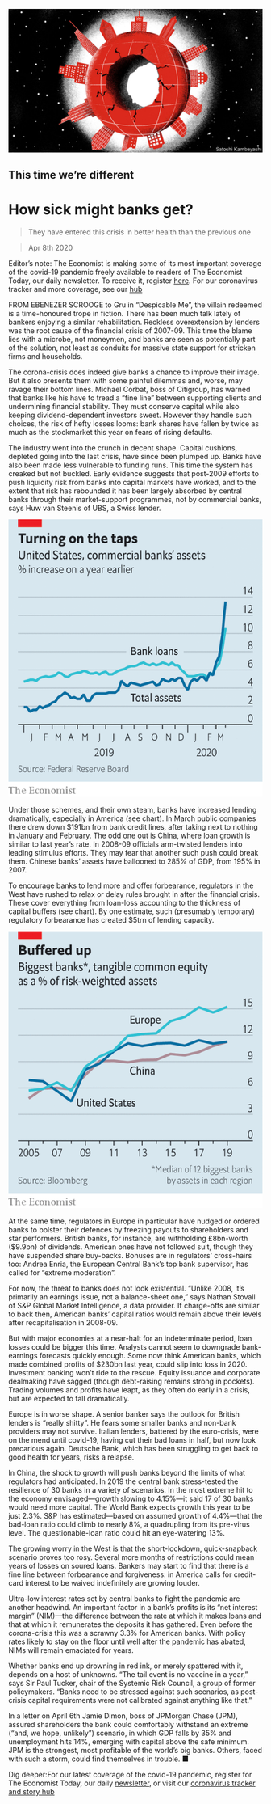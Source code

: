 ![](./images/20200411_FND001_0.jpg)

## This time we’re different

# How sick might banks get?

> They have entered this crisis in better health than the previous one

> Apr 8th 2020

Editor’s note: The Economist is making some of its most important coverage of the covid-19 pandemic freely available to readers of The Economist Today, our daily newsletter. To receive it, register [here](https://www.economist.com//newslettersignup). For our coronavirus tracker and more coverage, see our [hub](https://www.economist.com//coronavirus)

FROM EBENEZER SCROOGE to Gru in “Despicable Me”, the villain redeemed is a time-honoured trope in fiction. There has been much talk lately of bankers enjoying a similar rehabilitation. Reckless overextension by lenders was the root cause of the financial crisis of 2007-09. This time the blame lies with a microbe, not moneymen, and banks are seen as potentially part of the solution, not least as conduits for massive state support for stricken firms and households.

The corona-crisis does indeed give banks a chance to improve their image. But it also presents them with some painful dilemmas and, worse, may ravage their bottom lines. Michael Corbat, boss of Citigroup, has warned that banks like his have to tread a “fine line” between supporting clients and undermining financial stability. They must conserve capital while also keeping dividend-dependent investors sweet. However they handle such choices, the risk of hefty losses looms: bank shares have fallen by twice as much as the stockmarket this year on fears of rising defaults.

The industry went into the crunch in decent shape. Capital cushions, depleted going into the last crisis, have since been plumped up. Banks have also been made less vulnerable to funding runs. This time the system has creaked but not buckled. Early evidence suggests that post-2009 efforts to push liquidity risk from banks into capital markets have worked, and to the extent that risk has rebounded it has been largely absorbed by central banks through their market-support programmes, not by commercial banks, says Huw van Steenis of UBS, a Swiss lender.

![](./images/20200411_FNC147.png)

Under those schemes, and their own steam, banks have increased lending dramatically, especially in America (see chart). In March public companies there drew down $191bn from bank credit lines, after taking next to nothing in January and February. The odd one out is China, where loan growth is similar to last year’s rate. In 2008-09 officials arm-twisted lenders into leading stimulus efforts. They may fear that another such push could break them. Chinese banks’ assets have ballooned to 285% of GDP, from 195% in 2007.

To encourage banks to lend more and offer forbearance, regulators in the West have rushed to relax or delay rules brought in after the financial crisis. These cover everything from loan-loss accounting to the thickness of capital buffers (see chart). By one estimate, such (presumably temporary) regulatory forbearance has created $5trn of lending capacity.

![](./images/20200411_FNC146.png)

At the same time, regulators in Europe in particular have nudged or ordered banks to bolster their defences by freezing payouts to shareholders and star performers. British banks, for instance, are withholding £8bn-worth ($9.9bn) of dividends. American ones have not followed suit, though they have suspended share buy-backs. Bonuses are in regulators’ cross-hairs too: Andrea Enria, the European Central Bank’s top bank supervisor, has called for “extreme moderation”.

For now, the threat to banks does not look existential. “Unlike 2008, it’s primarily an earnings issue, not a balance-sheet one,” says Nathan Stovall of S&P Global Market Intelligence, a data provider. If charge-offs are similar to back then, American banks’ capital ratios would remain above their levels after recapitalisation in 2008-09.

But with major economies at a near-halt for an indeterminate period, loan losses could be bigger this time. Analysts cannot seem to downgrade bank-earnings forecasts quickly enough. Some now think American banks, which made combined profits of $230bn last year, could slip into loss in 2020. Investment banking won’t ride to the rescue. Equity issuance and corporate dealmaking have sagged (though debt-raising remains strong in pockets). Trading volumes and profits have leapt, as they often do early in a crisis, but are expected to fall dramatically.

Europe is in worse shape. A senior banker says the outlook for British lenders is “really shitty”. He fears some smaller banks and non-bank providers may not survive. Italian lenders, battered by the euro-crisis, were on the mend until covid-19, having cut their bad loans in half, but now look precarious again. Deutsche Bank, which has been struggling to get back to good health for years, risks a relapse.

In China, the shock to growth will push banks beyond the limits of what regulators had anticipated. In 2019 the central bank stress-tested the resilience of 30 banks in a variety of scenarios. In the most extreme hit to the economy envisaged—growth slowing to 4.15%—it said 17 of 30 banks would need more capital. The World Bank expects growth this year to be just 2.3%. S&P has estimated—based on assumed growth of 4.4%—that the bad-loan ratio could climb to nearly 8%, a quadrupling from its pre-virus level. The questionable-loan ratio could hit an eye-watering 13%.

The growing worry in the West is that the short-lockdown, quick-snapback scenario proves too rosy. Several more months of restrictions could mean years of losses on soured loans. Bankers may start to find that there is a fine line between forbearance and forgiveness: in America calls for credit-card interest to be waived indefinitely are growing louder.

Ultra-low interest rates set by central banks to fight the pandemic are another headwind. An important factor in a bank’s profits is its “net interest margin” (NIM)—the difference between the rate at which it makes loans and that at which it remunerates the deposits it has gathered. Even before the corona-crisis this was a scrawny 3.3% for American banks. With policy rates likely to stay on the floor until well after the pandemic has abated, NIMs will remain emaciated for years.

Whether banks end up drowning in red ink, or merely spattered with it, depends on a host of unknowns. “The tail event is no vaccine in a year,” says Sir Paul Tucker, chair of the Systemic Risk Council, a group of former policymakers. “Banks need to be stressed against such scenarios, as post-crisis capital requirements were not calibrated against anything like that.”

In a letter on April 6th Jamie Dimon, boss of JPMorgan Chase (JPM), assured shareholders the bank could comfortably withstand an extreme (“and, we hope, unlikely”) scenario, in which GDP falls by 35% and unemployment hits 14%, emerging with capital above the safe minimum. JPM is the strongest, most profitable of the world’s big banks. Others, faced with such a storm, could find themselves in trouble. ■

Dig deeper:For our latest coverage of the covid-19 pandemic, register for The Economist Today, our daily [newsletter](https://www.economist.com//newslettersignup), or visit our [coronavirus tracker and story hub](https://www.economist.com//coronavirus)